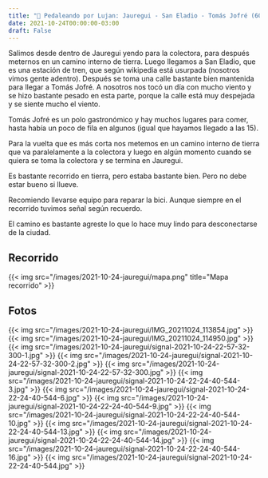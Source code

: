 ```yaml
---
title: "🚴 Pedaleando por Lujan: Jauregui - San Eladio - Tomás Jofré (60km)"
date: 2021-10-24T00:00:00-03:00
draft: False
---
```


Salimos desde dentro de Jauregui yendo para la colectora, para después meternos en un camino interno de tierra. 
Luego llegamos a San Eladio, que es una estación de tren, que según wikipedia está usurpada (nosotros vimos gente adentro).
Después se toma una calle bastante bien mantenida para llegar a Tomás Jofré. A nosotros nos tocó un día con mucho viento y se hizo bastante pesado en esta parte, porque la calle está muy despejada y se siente mucho el viento.

Tomás Jofré es un polo gastronómico y hay muchos lugares para comer, hasta había un poco de fila en algunos (igual que hayamos llegado a las 15). 

Para la vuelta que es más corta nos metemos en un camino interno de tierra que va paralelamente a la colectora y luego en algún momento cuando se quiera se toma la colectora y se termina en Jauregui.

Es bastante recorrido en tierra, pero estaba bastante bien. Pero no debe estar bueno si llueve.

Recomiendo llevarse equipo para reparar la bici. Aunque siempre en el recorrido tuvimos señal según recuerdo.

El camino es bastante agreste lo que lo hace muy lindo para desconectarse de la ciudad.

## Recorrido
{{< img src="/images/2021-10-24-jauregui/mapa.png" title="Mapa recorrido" >}}


## Fotos
{{< img src="/images/2021-10-24-jauregui/IMG_20211024_113854.jpg" >}}
{{< img src="/images/2021-10-24-jauregui/IMG_20211024_114950.jpg" >}}
{{< img src="/images/2021-10-24-jauregui/signal-2021-10-24-22-57-32-300-1.jpg" >}}
{{< img src="/images/2021-10-24-jauregui/signal-2021-10-24-22-57-32-300-2.jpg" >}}
{{< img src="/images/2021-10-24-jauregui/signal-2021-10-24-22-57-32-300.jpg" >}}
{{< img src="/images/2021-10-24-jauregui/signal-2021-10-24-22-24-40-544-3.jpg" >}}
{{< img src="/images/2021-10-24-jauregui/signal-2021-10-24-22-24-40-544-6.jpg" >}}
{{< img src="/images/2021-10-24-jauregui/signal-2021-10-24-22-24-40-544-9.jpg" >}}
{{< img src="/images/2021-10-24-jauregui/signal-2021-10-24-22-24-40-544-10.jpg" >}}
{{< img src="/images/2021-10-24-jauregui/signal-2021-10-24-22-24-40-544-13.jpg" >}}
{{< img src="/images/2021-10-24-jauregui/signal-2021-10-24-22-24-40-544-14.jpg" >}}
{{< img src="/images/2021-10-24-jauregui/signal-2021-10-24-22-24-40-544-16.jpg" >}}
{{< img src="/images/2021-10-24-jauregui/signal-2021-10-24-22-24-40-544.jpg" >}}